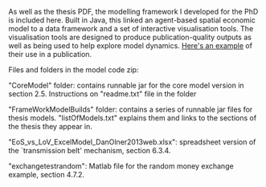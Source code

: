 As well as the thesis PDF, the modelling framework I developed for the PhD is included here. Built in Java, this linked an agent-based spatial economic model to a data framework and a set of interactive visualisation tools. The visualisation tools are designed to produce publication-quality outputs as well as being used to help explore model dynamics. [Here's an example](http://bit.ly/CEUS1OlnerEvansHeppenstall) of their use in a publication.

Files and folders in the model code zip:

"CoreModel" folder: contains runnable jar for the core model version in section 2.5. Instructions on "readme.txt" file in the folder

"FrameWorkModelBuilds" folder: contains a series of runnable jar files for thesis models. "listOfModels.txt" explains them and links to the sections of the thesis they appear in.

"EoS_vs_LoV_ExcelModel_DanOlner2013web.xlsx": spreadsheet version of the `transmission belt' mechanism, section 6.3.4.

"exchangetestrandom": Matlab file for the random money exchange example, section 4.7.2.
